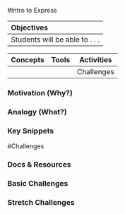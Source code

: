 #Intro to Express

| Objectives |
| :--- |
| Students will be able to . . . |

| Concepts | Tools | Activities |
| :---: | :---: | :---: |
|  | | Challenges |

### Motivation (Why?)

### Analogy (What?)

### Key Snippets

#Challenges

### Docs & Resources

### Basic Challenges

### Stretch Challenges
